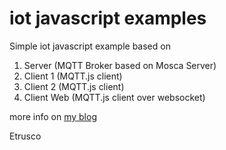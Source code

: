 # iot javascript examples

Simple iot javascript example based on

1. Server (MQTT Broker based on Mosca Server)
2. Client 1 (MQTT.js client)
3. Client 2 (MQTT.js client)
4. Client Web (MQTT.js client over websocket) 

more info on [my blog](http://www.pensando.it/wp/2015/10/tech/iot-e-javascript-come-creare-una-piattaforma-di-javascript-of-anything "Etrusco's blog")

Etrusco

